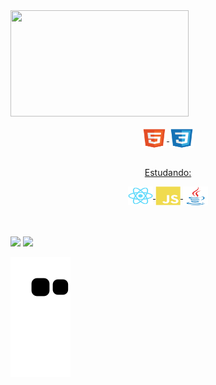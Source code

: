 <div>
<a href="https://github.com/ipedroavelino">

  
<img height="170em" width="285em" src="https://github-readme-stats.vercel.app/api/top-langs/?username=ipedroavelino&layout=compact&langs_count=7&theme=midnight-purple"/>
</div>

<div align="center" style="display: inline_block" ><br>
<img align="center" alt="HTML-Logo" height="30" width="40" src="https://raw.githubusercontent.com/devicons/devicon/master/icons/html5/html5-original.svg">
<img align="center" alt="CSS-logo" height="30" width="40" src="https://raw.githubusercontent.com/devicons/devicon/master/icons/css3/css3-original.svg">
</div>
  <br>
  <div align="center">
  <p>Estudando:</p>
 <img align="center" alt="React-Logo" height="30" width="40" src="https://raw.githubusercontent.com/devicons/devicon/master/icons/react/react-original.svg">
<img align="center" alt="JS-Logo" height="30" width="40" src="https://raw.githubusercontent.com/devicons/devicon/master/icons/javascript/javascript-plain.svg">
   <img align="center" alt="Java-Logo" height="30" width="40" src="https://github.com/devicons/devicon/blob/master/icons/java/java-original.svg"> 
   </div>
  
  
<div style="margin-top: 50px">
  <a href="https://www.linkedin.com/in/pedro-avelino" target="_blank"><img src="https://img.shields.io/badge/-LinkedIn-%230077B5?style=for-the-badge&logo=linkedin&logoColor=white" target="_blank"></a> 
   <a href = "mailto:ipedroavelino@gmail.com"><img src="https://img.shields.io/badge/Gmail-D14836?style=for-the-badge&logo=gmail&logoColor=white"></a>
</div>
  

  ![Snake animation](https://github.com/ipedroavelino/ipedroavelino/blob/output/github-contribution-grid-snake.svg)

